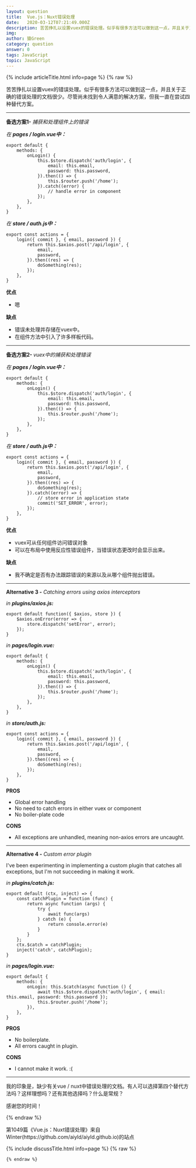 ```yaml
---
layout: question
title:  Vue.js：Nuxt错误处理
date:   2020-03-12T07:21:49.000Z
description: 苦苦挣扎以设置vuex的错误处理。似乎有很多方法可以做到这一点，并且关于正确的错误处理的文档很少。尽管尚未找到令人满意的解决方案，但我一直在尝试四种替代方...
img: 
author: 猿Green
category: question
answer: 0
tags: JavaScript
topic: JavaScript
---
```

<div class="article-root">
  <div class="article">
    {% include articleTitle.html info=page %}
    {% raw %}
    <div class="article-content"><p><font style="vertical-align: inherit;"><font style="vertical-align: inherit;">苦苦挣扎以设置vuex的错误处理。</font><font style="vertical-align: inherit;">似乎有很多方法可以做到这一点，并且关于正确的错误处理的文档很少。</font><font style="vertical-align: inherit;">尽管尚未找到令人满意的解决方案，但我一直在尝试四种替代方案。</font></font></p>

<hr>

<p><strong><font style="vertical-align: inherit;"><font style="vertical-align: inherit;">备选方案1- </font></font></strong> <em><font style="vertical-align: inherit;"><font style="vertical-align: inherit;">捕获和处理组件上的错误</font></font></em></p>

<p><em><font style="vertical-align: inherit;"><font style="vertical-align: inherit;">在</font></font></em> <strong><em><font style="vertical-align: inherit;"><font style="vertical-align: inherit;">pages / login.vue中：</font></font></em></strong></p>

<pre><code>export default {<font></font>
    methods: {<font></font>
        onLogin() {<font></font>
            this.$store.dispatch('auth/login', {<font></font>
                email: this.email,<font></font>
                password: this.password,<font></font>
            }).then(() =&gt; {<font></font>
                this.$router.push('/home');<font></font>
            }).catch((error) {<font></font>
                // handle error in component<font></font>
            });<font></font>
        },<font></font>
    },<font></font>
}<font></font>
</code></pre>

<p><em><font style="vertical-align: inherit;"><font style="vertical-align: inherit;">在</font></font></em> <strong><em><font style="vertical-align: inherit;"><font style="vertical-align: inherit;">store / auth.js中：</font></font></em></strong></p>

<pre><code>export const actions = {<font></font>
    login({ commit }, { email, password }) {<font></font>
        return this.$axios.post('/api/login', {<font></font>
            email,<font></font>
            password,<font></font>
        }).then((res) =&gt; {<font></font>
            doSomething(res);<font></font>
        });<font></font>
    },<font></font>
}<font></font>
</code></pre>

<p><strong><font style="vertical-align: inherit;"><font style="vertical-align: inherit;">优点</font></font></strong></p>

<ul>
<li><font style="vertical-align: inherit;"><font style="vertical-align: inherit;">嗯</font></font></li>
</ul>

<p><strong><font style="vertical-align: inherit;"><font style="vertical-align: inherit;">缺点</font></font></strong></p>

<ul>
<li><font style="vertical-align: inherit;"><font style="vertical-align: inherit;">错误未处理并存储在vuex中。</font></font></li>
<li><font style="vertical-align: inherit;"><font style="vertical-align: inherit;">在组件方法中引入了许多样板代码。</font></font></li>
</ul>

<hr>

<p><strong><font style="vertical-align: inherit;"><font style="vertical-align: inherit;">备选方案2- </font></font></strong> <em><font style="vertical-align: inherit;"><font style="vertical-align: inherit;">vuex中的捕获和处理错误</font></font></em></p>

<p><em><font style="vertical-align: inherit;"><font style="vertical-align: inherit;">在</font></font></em> <strong><em><font style="vertical-align: inherit;"><font style="vertical-align: inherit;">pages / login.vue中：</font></font></em></strong></p>

<pre><code>export default {<font></font>
    methods: {<font></font>
        onLogin() {<font></font>
            this.$store.dispatch('auth/login', {<font></font>
                email: this.email,<font></font>
                password: this.password,<font></font>
            }).then(() =&gt; {<font></font>
                this.$router.push('/home');<font></font>
            });<font></font>
        },<font></font>
    },<font></font>
}<font></font>
</code></pre>

<p><em><font style="vertical-align: inherit;"><font style="vertical-align: inherit;">在</font></font></em> <strong><em><font style="vertical-align: inherit;"><font style="vertical-align: inherit;">store / auth.js中：</font></font></em></strong></p>

<pre><code>export const actions = {<font></font>
    login({ commit }, { email, password }) {<font></font>
        return this.$axios.post('/api/login', {<font></font>
            email,<font></font>
            password,<font></font>
        }).then((res) =&gt; {<font></font>
            doSomething(res);<font></font>
        }).catch((error) =&gt; {<font></font>
            // store error in application state<font></font>
            commit('SET_ERROR', error);<font></font>
        });<font></font>
    },<font></font>
}<font></font>
</code></pre>

<p><strong><font style="vertical-align: inherit;"><font style="vertical-align: inherit;">优点</font></font></strong></p>

<ul>
<li><font style="vertical-align: inherit;"><font style="vertical-align: inherit;">vuex可从任何组件访问错误对象</font></font></li>
<li><font style="vertical-align: inherit;"><font style="vertical-align: inherit;">可以在布局中使用反应性错误组件，当错误状态更改时会显示出来。</font></font></li>
</ul>

<p><strong><font style="vertical-align: inherit;"><font style="vertical-align: inherit;">缺点</font></font></strong></p>

<ul>
<li><font style="vertical-align: inherit;"><font style="vertical-align: inherit;">我不确定是否有办法跟踪错误的来源以及从哪个组件抛出错误。</font></font></li>
</ul>

<hr>

<p><strong>Alternative 3 -</strong> <em>Catching errors using axios interceptors</em></p>

<p><em>in</em> <strong><em>plugins/axios.js:</em></strong></p>

<pre><code>export default function({ $axios, store }) {<font></font>
    $axios.onError(error =&gt; {<font></font>
        store.dispatch('setError', error);<font></font>
    });<font></font>
}<font></font>
</code></pre>

<p><em>in</em> <strong><em>pages/login.vue:</em></strong></p>

<pre><code>export default {<font></font>
    methods: {<font></font>
        onLogin() {<font></font>
            this.$store.dispatch('auth/login', {<font></font>
                email: this.email,<font></font>
                password: this.password,<font></font>
            }).then(() =&gt; {<font></font>
                this.$router.push('/home');<font></font>
            });<font></font>
        },<font></font>
    },<font></font>
}<font></font>
</code></pre>

<p><em>in</em> <strong><em>store/auth.js:</em></strong></p>

<pre><code>export const actions = {<font></font>
    login({ commit }, { email, password }) {<font></font>
        return this.$axios.post('/api/login', {<font></font>
            email,<font></font>
            password,<font></font>
        }).then((res) =&gt; {<font></font>
            doSomething(res);<font></font>
        });<font></font>
    },<font></font>
}<font></font>
</code></pre>

<p><strong>PROS</strong></p>

<ul>
<li>Global error handling</li>
<li>No need to catch errors in either vuex or component</li>
<li>No boiler-plate code</li>
</ul>

<p><strong>CONS</strong></p>

<ul>
<li>All exceptions are unhandled, meaning non-axios errors are uncaught.</li>
</ul>

<hr>

<p><strong>Alternative 4 -</strong> <em>Custom error plugin</em></p>

<p>I've been experimenting in implementing a custom plugin that catches all exceptions, but I'm not succeeding in making it work.</p>

<p><em>in</em> <strong><em>plugins/catch.js:</em></strong></p>

<pre><code>export default (ctx, inject) =&gt; {<font></font>
    const catchPlugin = function (func) {<font></font>
        return async function (args) {<font></font>
            try {<font></font>
                await func(args)<font></font>
            } catch (e) {<font></font>
                return console.error(e)<font></font>
            }<font></font>
        }<font></font>
    };<font></font>
    ctx.$catch = catchPlugin;<font></font>
    inject('catch', catchPlugin);<font></font>
}<font></font>
</code></pre>

<p><em>in</em> <strong><em>pages/login.vue:</em></strong></p>

<pre><code>export default {<font></font>
    methods: {<font></font>
        onLogin: this.$catch(async function () {<font></font>
            await this.$store.dispatch('auth/login', { email: this.email, password: this.password });<font></font>
            this.$router.push('/home');<font></font>
        }),<font></font>
    },<font></font>
}<font></font>
</code></pre>

<p><strong>PROS</strong></p>

<ul>
<li>No boilerplate.</li>
<li>All errors caught in plugin.</li>
</ul>

<p><strong>CONS</strong></p>

<ul>
<li>I cannot make it work. :(</li>
</ul>

<hr>

<p><font style="vertical-align: inherit;"><font style="vertical-align: inherit;">我的印象是，缺少有关vue / nuxt中错误处理的文档。</font><font style="vertical-align: inherit;">有人可以选择第四个替代方法吗？</font><font style="vertical-align: inherit;">这样理想吗？</font><font style="vertical-align: inherit;">还有其他选择吗？</font><font style="vertical-align: inherit;">什么是常规？</font></font></p>

<p><font style="vertical-align: inherit;"><font style="vertical-align: inherit;">感谢您的时间！</font></font></p></div>
    {% endraw %}
  </div>
  <p class="winter_mark">第1049篇《Vue.js：Nuxt错误处理》来自Winter(https://github.com/aiyld/aiyld.github.io)的站点</p>
  <div class="discuss-wrapper">
    {% include discussTitle.html info=page %}
    {% raw %}
    
    {% endraw %}
  </div>
<div>
